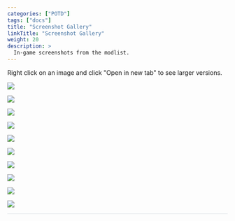 ```yaml
---
categories: ["POTD"]
tags: ["docs"] 
title: "Screenshot Gallery"
linkTitle: "Screenshot Gallery"
weight: 20
description: >
  In-game screenshots from the modlist.
---
```


Right click on an image and click "Open in new tab" to see larger versions.

<img src="\images\POTDGallery\Gallery1.jpg"><br>

<img src="\images\POTDGallery\Gallery2.jpg"><br>

<img src="\images\POTDGallery\Gallery3.jpg"><br>

<img src="\images\POTDGallery\Gallery4.jpg"><br>

<img src="\images\POTDGallery\Gallery5.jpg"><br>

<img src="\images\POTDGallery\Gallery6.jpg"><br>

<img src="\images\POTDGallery\Gallery7.jpg"><br>

<img src="\images\POTDGallery\Gallery8.jpg"><br>

<img src="\images\POTDGallery\Gallery9.jpg"><br>

<img src="\images\POTDGallery\Gallery10.jpg"><br>

<hr style="background-color: #dee2e6;"></hr>